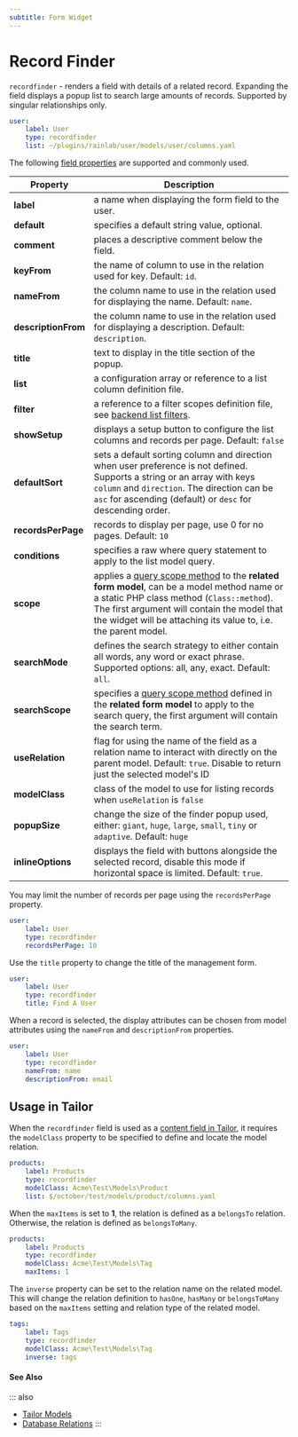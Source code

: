 ```yaml
---
subtitle: Form Widget
---
```

# Record Finder

`recordfinder` - renders a field with details of a related record. Expanding the field displays a popup list to search large amounts of records. Supported by singular relationships only.

```yaml
user:
    label: User
    type: recordfinder
    list: ~/plugins/rainlab/user/models/user/columns.yaml
```

The following [field properties](../form-fields.md) are supported and commonly used.

Property | Description
------------- | -------------
**label** | a name when displaying the form field to the user.
**default** | specifies a default string value, optional.
**comment** | places a descriptive comment below the field.
**keyFrom** | the name of column to use in the relation used for key. Default: `id`.
**nameFrom** | the column name to use in the relation used for displaying the name. Default: `name`.
**descriptionFrom** | the column name to use in the relation used for displaying a description. Default: `description`.
**title** | text to display in the title section of the popup.
**list** | a configuration array or reference to a list column definition file.
**filter** | a reference to a filter scopes definition file, see [backend list filters](../../extend/lists/filters.md).
**showSetup** | displays a setup button to configure the list columns and records per page. Default: `false`
**defaultSort** | sets a default sorting column and direction when user preference is not defined. Supports a string or an array with keys `column` and `direction`. The direction can be `asc` for ascending (default) or `desc` for descending order.
**recordsPerPage** | records to display per page, use 0 for no pages. Default: `10`
**conditions** | specifies a raw where query statement to apply to the list model query.
**scope** | applies a [query scope method](../../extend/database/model.md) to the **related form model**, can be a model method name or a static PHP class method (`Class::method`). The first argument will contain the model that the widget will be attaching its value to, i.e. the parent model.
**searchMode** | defines the search strategy to either contain all words, any word or exact phrase. Supported options: all, any, exact. Default: `all`.
**searchScope** | specifies a [query scope method](../../extend/database/model.md) defined in the **related form model** to apply to the search query, the first argument will contain the search term.
**useRelation** | flag for using the name of the field as a relation name to interact with directly on the parent model. Default: `true`. Disable to return just the selected model's ID
**modelClass** | class of the model to use for listing records when `useRelation` is `false`
**popupSize** | change the size of the finder popup used, either: `giant`, `huge`, `large`, `small`, `tiny` or `adaptive`. Default: `huge`
**inlineOptions** | displays the field with buttons alongside the selected record, disable this mode if horizontal space is limited. Default: `true`.

You may limit the number of records per page using the `recordsPerPage` property.

```yaml
user:
    label: User
    type: recordfinder
    recordsPerPage: 10
```

Use the `title` property to change the title of the management form.

```yaml
user:
    label: User
    type: recordfinder
    title: Find A User
```

When a record is selected, the display attributes can be chosen from model attributes using the `nameFrom` and `descriptionFrom` properties.

```yaml
user:
    label: User
    type: recordfinder
    nameFrom: name
    descriptionFrom: email
```

## Usage in Tailor

When the `recordfinder` field is used as a [content field in Tailor](../../cms/tailor/content-fields.md), it requires the `modelClass` property to be specified to define and locate the model relation.

```yaml
products:
    label: Products
    type: recordfinder
    modelClass: Acme\Test\Models\Product
    list: $/october/test/models/product/columns.yaml
```

When the `maxItems` is set to **1**, the relation is defined as a `belongsTo` relation. Otherwise, the relation is defined as `belongsToMany`.

```yaml
products:
    label: Products
    type: recordfinder
    modelClass: Acme\Test\Models\Tag
    maxItems: 1
```

The `inverse` property can be set to the relation name on the related model. This will change the relation definition to `hasOne`, `hasMany` or `belongsToMany` based on the `maxItems` setting and relation type of the related model.

```yaml
tags:
    label: Tags
    type: recordfinder
    modelClass: Acme\Test\Models\Tag
    inverse: tags
```

#### See Also

::: also
* [Tailor Models](../../cms/tailor/models.md)
* [Database Relations](../../extend/database/relations.md)
:::
